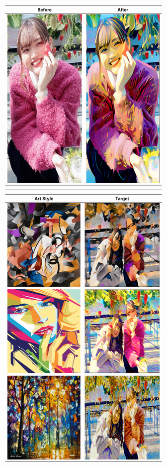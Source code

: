 Before | After
-------|------
<img src="images/sayaka.jpg" alt="alt text" width="317" height="543"> | <img src="target_images/modern_beauty.png" alt="alt text" width="317" height="543">
---

Art Style | Target
----------|-------
<img src="images/edtaonisl.jpg" alt="alt text" width="538" height="269"> | <img src="target_images/sayaka_and_friend_abstract.png" alt="alt text" width="538" height="269">
<img src="images/geometric_beauty.jpg" alt="alt text" width="538" height="269"> | <img src="target_images/sayaka_and_friend_geometric.png" alt="alt text" width="538" height="269">
<img src="images/light_of_magic.jpg" alt="alt text" width="538" height="269"> | <img src="target_images/sayaka_and_friend_oil_painting.png" alt="alt text" width="538" height="269">

